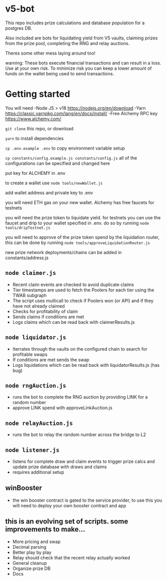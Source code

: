 # v5-bot

This repo includes prize calculations and database population for a postgres DB.

Also included are bots for liquidating yield from V5 vaults, claiming prizes from the prize pool, completing the RNG and relay auctions.

Theres some other mess laying around too!

warning: These bots execute financial transactions and can result in a loss. Use at your own risk. To minimize risk you can keep a lower amount of funds on the wallet being used to send transactions. 

# Getting started

You will need
-Node JS > v18 https://nodejs.org/en/download
-Yarn https://classic.yarnpkg.com/lang/en/docs/install/
-Free Alchemy RPC key https://www.alchemy.com/

`git clone` this repo, or download

`yarn` to install dependencies

`cp .env.example .env` to copy environment variable setup

`cp constants/config.example.js constants/config.js` all of the configurations can be specified and changed here 

put key for ALCHEMY in .env

to create a wallet use `node tools/newWallet.js`

add wallet address and private key to .env

you will need ETH gas on your new wallet. Alchemy has free faucets for testnets

you will need the prize token to liquidate yield. for testnets you can use the faucet and drip to your wallet specified in .env.  do so by running `node tools/dripTestnet.js`
 
you will need to approve of the prize token spend by the liquidation router, this can be done by running `node tools/approveLiquidationRouter.js`

new prize network deployments/chains can be added in constants/address.js

## `node claimer.js`

- Recent claim events are checked to avoid duplicate claims
- Tier timestamps are used to fetch the Poolers for each tier using the TWAB subgraph
- The script uses multicall to check if Poolers won (or API) and if they have not already claimed
- Checks for profitability of claim
- Sends claims if conditions are met
- Logs claims which can be read back with claimerResults.js

## `node liquidator.js`

- Iterrates through the vaults on the configured chain to search for profitable swaps
- If conditions are met sends the swap
- Logs liquidations which can be read back with liquidatorResults.js (has bug)

## `node rngAuction.js`
- runs the bot to complete the RNG auction by providing LINK for a random number
- approve LINK spend with approveLinkAuction.js

## `node relayAuction.js`
- runs the bot to relay the random number across the bridge to L2

## `node listener.js`
- listens for complete draw and claim events to trigger prize calcs and update prize database with draws and claims
- requires additional setup

## winBooster
- the win booster contract is gated to the service provider, to use this you will need to deploy your own booster contract and app

## this is an evolving set of scripts. some improvements to make...

- More pricing and swap
- Decimal parsing
- Better play by play
- Relay should check that the recent relay actually worked
- General cleanup
- Organize prize DB
- Docs
